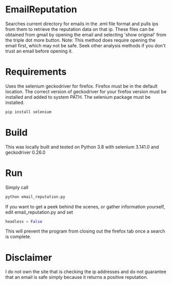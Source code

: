 # EmailReputation
Searches current directory for emails in the .eml file format and pulls ips from them to retrieve the reputation data on that ip. These files can be obtained from gmail by opening the email and selecting 'show original' from the triple dot more button. 
Note: This method does require opening the email first, which may not be safe. Seek other analysis methods if you don't trust an email before opening it.

# Requirements
Uses the selenium geckodriver for firefox. Firefox must be in the default location. The correct version of geckodriver for your firefox version must be installed and added to system PATH. The selenium package must be installed. 
```bash
pip install selenium
```

# Build
This was locally built and tested on Python 3.8 with selenium 3.141.0 and geckodriver 0.26.0

# Run
Simply call
```bash
python email_reputation.py
```
If you want to get a peek behind the scenes, or gather information yourself, edit email_reputation.py and set 
```python
headless = False
```
This will prevent the program from closing out the firefox tab once a search is complete.

# Disclaimer
I do not own the site that is checking the ip addresses and do not guarantee that an email is safe simply because it returns a positive reputation.
